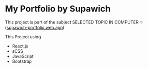 # My Portfolio by Supawich #

This project is part of the subject SELECTED TOPIC IN COMPUTER ✨
([supawich-portfolio.web.app](https://supawich-portfolio.web.app/)) 

This Project using
* React.js
* sCSS
* JavaScript
* Bootstrap

